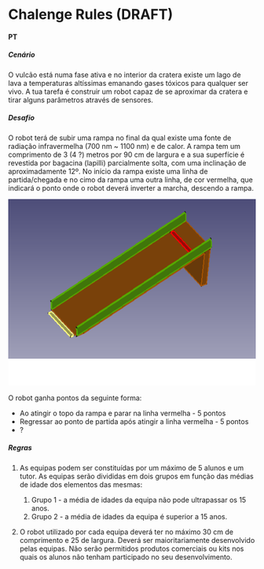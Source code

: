 # Chalenge Rules (DRAFT)

#### PT 

##### Cenário 

O vulcão está numa fase ativa e no interior da cratera existe um lago de lava a temperaturas altíssimas emanando gases tóxicos para qualquer ser vivo. A tua tarefa é construir um robot capaz de se aproximar da cratera e tirar alguns parâmetros através de sensores.

##### Desafio

O robot terá de subir uma rampa no final da qual existe uma fonte de radiação infravermelha (700 nm ~ 1100 nm) e de calor. A rampa tem um comprimento de 3 (4 ?) metros por 90 cm de largura e a sua superfície é revestida por bagacina (lapilli) parcialmente solta, com uma inclinação de aproximadamente 12º. 
No início da rampa existe uma linha de partida/chegada e no cimo da rampa uma outra linha, de cor vermelha, que indicará o ponto onde o robot deverá inverter a marcha, descendo a rampa.

![azbot1c](img/rampa.png)

O robot ganha pontos da seguinte forma:

- Ao atingir o topo da rampa e parar na linha vermelha - 5 pontos
- Regressar ao ponto de partida após atingir a linha vermelha - 5 pontos
- ?

##### Regras

1. As equipas podem ser constituídas por um máximo de 5 alunos e um tutor. As equipas serão divididas em dois grupos em função das médias de idade dos elementos das mesmas:
    1. Grupo 1 - a média de idades da equipa não pode ultrapassar os 15 anos.
    2. Grupo 2 - a média de idades da equipa é superior a 15 anos.

2. O robot utilizado por cada equipa deverá ter no máximo 30 cm de comprimento e 25 de largura. Deverá ser maioritariamente desenvolvido pelas equipas. Não serão permitidos produtos comerciais ou kits nos quais os alunos não tenham participado no seu desenvolvimento.

